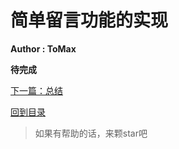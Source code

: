 # 简单留言功能的实现

**Author : ToMax**

**待完成**

[下一篇：总结](https://github.com/XingToMax/DesignPatternDemo/blob/master/blogs/%E6%80%BB%E7%BB%93.md)

[回到目录](https://github.com/XingToMax/DesignPatternDemo/tree/master/blogs)
<br>

> 如果有帮助的话，来颗star吧

